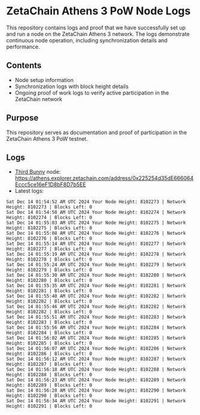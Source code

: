 # ZetaChain Athens 3 PoW Node Logs
This repository contains logs and proof that we have successfully set up and run a node on the ZetaChain Athens 3 network. The logs demonstrate continuous node operation, including synchronization details and performance.

## Contents
- Node setup information
- Synchronization logs with block height details
- Ongoing proof of work logs to verify active participation in the ZetaChain network

## Purpose
This repository serves as documentation and proof of participation in the ZetaChain Athens 3 PoW testnet.

## Logs

- [Third Bunny](https://thirdbunny.xyz/) node: https://athens.explorer.zetachain.com/address/0x225254d35dE666064Eccc5ce16eF1D8bF8D7b5EE
- Latest logs:
```
Sat Dec 14 01:54:52 AM UTC 2024 Your Node Height: 8102273 | Network Height: 8102273 | Blocks Left: 0
Sat Dec 14 01:54:58 AM UTC 2024 Your Node Height: 8102274 | Network Height: 8102274 | Blocks Left: 0
Sat Dec 14 01:55:03 AM UTC 2024 Your Node Height: 8102275 | Network Height: 8102275 | Blocks Left: 0
Sat Dec 14 01:55:08 AM UTC 2024 Your Node Height: 8102276 | Network Height: 8102276 | Blocks Left: 0
Sat Dec 14 01:55:14 AM UTC 2024 Your Node Height: 8102277 | Network Height: 8102277 | Blocks Left: 0
Sat Dec 14 01:55:19 AM UTC 2024 Your Node Height: 8102278 | Network Height: 8102278 | Blocks Left: 0
Sat Dec 14 01:55:24 AM UTC 2024 Your Node Height: 8102279 | Network Height: 8102279 | Blocks Left: 0
Sat Dec 14 01:55:30 AM UTC 2024 Your Node Height: 8102280 | Network Height: 8102280 | Blocks Left: 0
Sat Dec 14 01:55:35 AM UTC 2024 Your Node Height: 8102281 | Network Height: 8102281 | Blocks Left: 0
Sat Dec 14 01:55:40 AM UTC 2024 Your Node Height: 8102282 | Network Height: 8102282 | Blocks Left: 0
Sat Dec 14 01:55:46 AM UTC 2024 Your Node Height: 8102282 | Network Height: 8102282 | Blocks Left: 0
Sat Dec 14 01:55:51 AM UTC 2024 Your Node Height: 8102283 | Network Height: 8102283 | Blocks Left: 0
Sat Dec 14 01:55:56 AM UTC 2024 Your Node Height: 8102284 | Network Height: 8102284 | Blocks Left: 0
Sat Dec 14 01:56:02 AM UTC 2024 Your Node Height: 8102285 | Network Height: 8102285 | Blocks Left: 0
Sat Dec 14 01:56:07 AM UTC 2024 Your Node Height: 8102286 | Network Height: 8102286 | Blocks Left: 0
Sat Dec 14 01:56:12 AM UTC 2024 Your Node Height: 8102287 | Network Height: 8102287 | Blocks Left: 0
Sat Dec 14 01:56:18 AM UTC 2024 Your Node Height: 8102288 | Network Height: 8102288 | Blocks Left: 0
Sat Dec 14 01:56:23 AM UTC 2024 Your Node Height: 8102289 | Network Height: 8102289 | Blocks Left: 0
Sat Dec 14 01:56:28 AM UTC 2024 Your Node Height: 8102290 | Network Height: 8102290 | Blocks Left: 0
Sat Dec 14 01:56:34 AM UTC 2024 Your Node Height: 8102291 | Network Height: 8102291 | Blocks Left: 0
```
